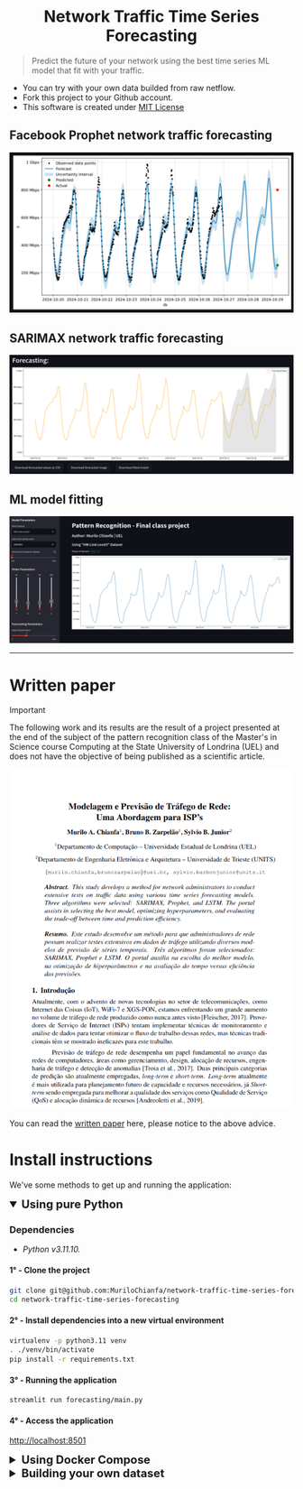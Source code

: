 <h1 align="center"> Network Traffic Time Series Forecasting </h1>

> Predict the future of your network using the best time series ML model that fit with your traffic.

- You can try with your own data builded from raw netflow.
- Fork this project to your Github account.
- This software is created under [MIT License](https://github.com/MuriloChianfa/network-traffic-time-series-forecasting/blob/main/LICENSE)

## Facebook Prophet network traffic forecasting

![Prophet-forecasting](images/prophet-forecasting.png)

## SARIMAX network traffic forecasting

![SARIMAX-forecasting](images/forecasting.png)

## ML model fitting

![SARIMAX](images/banner.png)

<hr>

# Written paper

> [!IMPORTANT]
>
> The following work and its results are the result of a project presented at the end of the subject of the pattern recognition class of the Master's in Science course Computing at the State University of Londrina (UEL) and does not have the objective of being published as a scientific article.

![preview](images/network-traffic-time-series-forecasting-paper.png)

You can read the [written paper](network-traffic-time-series-forecasting.pdf) here, please notice to the above advice.

# Install instructions

We've some methods to get up and running the application:

<details open>
  <summary style="font-size: 20px;"><strong>Using pure Python</strong></summary>

  ### Dependencies

  - *Python v3.11.10.*

  #### 1° - Clone the project

  ```bash
  git clone git@github.com:MuriloChianfa/network-traffic-time-series-forecasting.git
  cd network-traffic-time-series-forecasting
  ```

  #### 2° - Install dependencies into a new virtual environment

  ```bash
  virtualenv -p python3.11 venv
  . ./venv/bin/activate
  pip install -r requirements.txt
  ```

  #### 3° - Running the application

  ```bash
  streamlit run forecasting/main.py
  ```

  #### 4° - Access the application

  [http://localhost:8501](http://localhost:8501)
</details>
<details>
  <summary style="font-size: 20px;"><strong>Using Docker Compose</strong></summary>

  ### Dependencies

  - *Docker v24.0 or higher.*
  - *Docker Compose v2.13 or higher.*
  - *Your may need nvidia-container-toolkit.*

  #### 1° - Clone the project

  ```bash
  git clone git@github.com:MuriloChianfa/network-traffic-time-series-forecasting.git
  cd network-traffic-time-series-forecasting
  ```

  #### 2° - Running project

  ```bash
  docker compose -f docker-compose.yml up -d
  ```

  #### 3° - Access the application

  [http://localhost](http://localhost)
</details>
<details>
  <summary style="font-size: 20px;"><strong>Building your own dataset</strong></summary>

  #### 1° - Preparing go modules

  ```bash
  cd preprocess
  go mod init network-traffic-time-series-forecasting
  go mod tidy
  go env -w GO111MODULE=on
  go get github.com/phaag/go-nfdump@d2ff6042cb5186ede4064cbd50253ab97a78a89e
  ```

  #### 2° - Running traffic extractor

  ```bash
  go run extract-traffic.go
  ```
</details>
